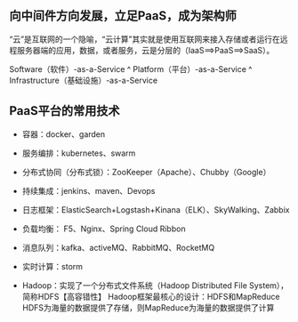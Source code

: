 
## 向中间件方向发展，立足PaaS，成为架构师

“云”是互联网的一个隐喻，“云计算”其实就是使用互联网来接入存储或者运行在远程服务器端的应用，数据，或者服务，云是分层的（IaaS==>PaaS==>SaaS）。

Software（软件）-as-a-Service
                    ^
Platform（平台）-as-a-Service
                     ^
Infrastructure（基础设施）-as-a-Service


## PaaS平台的常用技术

 * 容器：docker、garden
 
 * 服务编排：kubernetes、swarm
 
 * 分布式协同（分布式锁）：ZooKeeper（Apache）、Chubby（Google）
 
 * 持续集成：jenkins、maven、Devops
 
 * 日志框架：ElasticSearch+Logstash+Kinana（ELK）、SkyWalking、Zabbix
 
 * 负载均衡： F5、Nginx、Spring Cloud Ribbon
 
 * 消息队列：kafka、activeMQ、RabbitMQ、RocketMQ   
 
 * 实时计算：storm
 
 * Hadoop：实现了一个分布式文件系统（Hadoop Distributed File System），简称HDFS【高容错性】
    Hadoop框架最核心的设计：HDFS和MapReduce  
    HDFS为海量的数据提供了存储，则MapReduce为海量的数据提供了计算
    